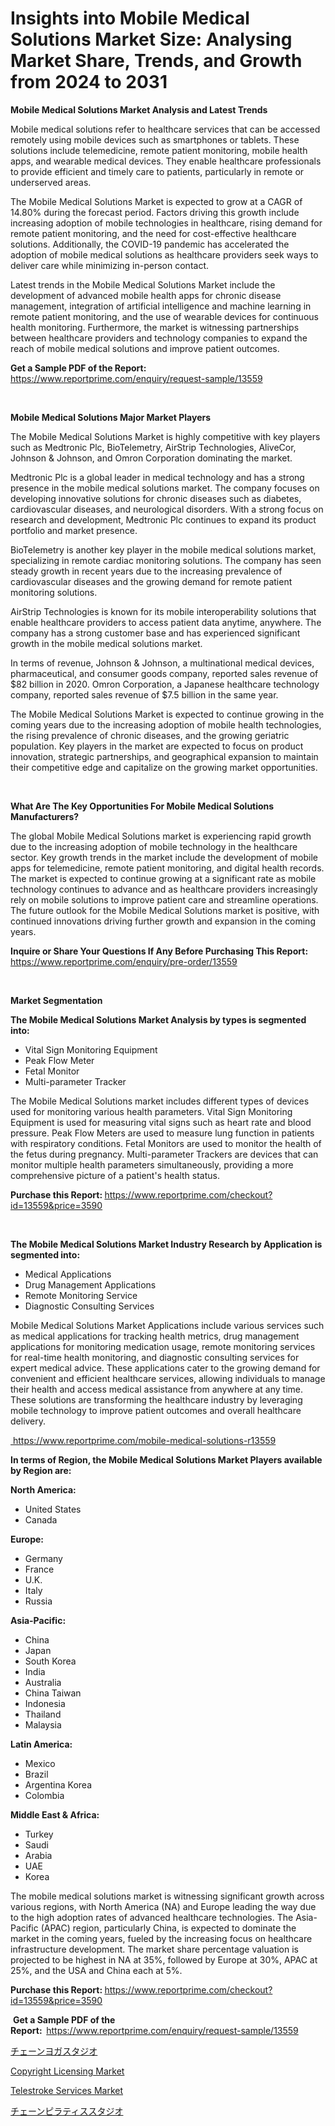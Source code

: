 <p><h1>Insights into Mobile Medical Solutions Market Size: Analysing Market Share, Trends, and Growth from 2024 to 2031</h1></p><p><strong>Mobile Medical Solutions Market Analysis and Latest Trends</strong></p>
<p><p>Mobile medical solutions refer to healthcare services that can be accessed remotely using mobile devices such as smartphones or tablets. These solutions include telemedicine, remote patient monitoring, mobile health apps, and wearable medical devices. They enable healthcare professionals to provide efficient and timely care to patients, particularly in remote or underserved areas.</p><p>The Mobile Medical Solutions Market is expected to grow at a CAGR of 14.80% during the forecast period. Factors driving this growth include increasing adoption of mobile technologies in healthcare, rising demand for remote patient monitoring, and the need for cost-effective healthcare solutions. Additionally, the COVID-19 pandemic has accelerated the adoption of mobile medical solutions as healthcare providers seek ways to deliver care while minimizing in-person contact.</p><p>Latest trends in the Mobile Medical Solutions Market include the development of advanced mobile health apps for chronic disease management, integration of artificial intelligence and machine learning in remote patient monitoring, and the use of wearable devices for continuous health monitoring. Furthermore, the market is witnessing partnerships between healthcare providers and technology companies to expand the reach of mobile medical solutions and improve patient outcomes.</p></p>
<p><strong>Get a Sample PDF of the Report:&nbsp;</strong> <a href="https://www.reportprime.com/enquiry/request-sample/13559">https://www.reportprime.com/enquiry/request-sample/13559</a></p>
<p>&nbsp;</p>
<p><strong>Mobile Medical Solutions Major Market Players</strong></p>
<p><p>The Mobile Medical Solutions Market is highly competitive with key players such as Medtronic Plc, BioTelemetry, AirStrip Technologies, AliveCor, Johnson & Johnson, and Omron Corporation dominating the market.</p><p>Medtronic Plc is a global leader in medical technology and has a strong presence in the mobile medical solutions market. The company focuses on developing innovative solutions for chronic diseases such as diabetes, cardiovascular diseases, and neurological disorders. With a strong focus on research and development, Medtronic Plc continues to expand its product portfolio and market presence.</p><p>BioTelemetry is another key player in the mobile medical solutions market, specializing in remote cardiac monitoring solutions. The company has seen steady growth in recent years due to the increasing prevalence of cardiovascular diseases and the growing demand for remote patient monitoring solutions.</p><p>AirStrip Technologies is known for its mobile interoperability solutions that enable healthcare providers to access patient data anytime, anywhere. The company has a strong customer base and has experienced significant growth in the mobile medical solutions market.</p><p>In terms of revenue, Johnson & Johnson, a multinational medical devices, pharmaceutical, and consumer goods company, reported sales revenue of $82 billion in 2020. Omron Corporation, a Japanese healthcare technology company, reported sales revenue of $7.5 billion in the same year.</p><p>The Mobile Medical Solutions Market is expected to continue growing in the coming years due to the increasing adoption of mobile health technologies, the rising prevalence of chronic diseases, and the growing geriatric population. Key players in the market are expected to focus on product innovation, strategic partnerships, and geographical expansion to maintain their competitive edge and capitalize on the growing market opportunities.</p></p>
<p>&nbsp;</p>
<p><strong>What Are The Key Opportunities For Mobile Medical Solutions Manufacturers?</strong></p>
<p><p>The global Mobile Medical Solutions market is experiencing rapid growth due to the increasing adoption of mobile technology in the healthcare sector. Key growth trends in the market include the development of mobile apps for telemedicine, remote patient monitoring, and digital health records. The market is expected to continue growing at a significant rate as mobile technology continues to advance and as healthcare providers increasingly rely on mobile solutions to improve patient care and streamline operations. The future outlook for the Mobile Medical Solutions market is positive, with continued innovations driving further growth and expansion in the coming years.</p></p>
<p><strong>Inquire or Share Your Questions If Any Before Purchasing This Report:</strong> <a href="https://www.reportprime.com/enquiry/pre-order/13559">https://www.reportprime.com/enquiry/pre-order/13559</a></p>
<p>&nbsp;</p>
<p><strong>Market Segmentation</strong></p>
<p><strong>The Mobile Medical Solutions Market Analysis by types is segmented into:</strong></p>
<p><ul><li>Vital Sign Monitoring Equipment</li><li>Peak Flow Meter</li><li>Fetal Monitor</li><li>Multi-parameter Tracker</li></ul></p>
<p><p>The Mobile Medical Solutions market includes different types of devices used for monitoring various health parameters. Vital Sign Monitoring Equipment is used for measuring vital signs such as heart rate and blood pressure. Peak Flow Meters are used to measure lung function in patients with respiratory conditions. Fetal Monitors are used to monitor the health of the fetus during pregnancy. Multi-parameter Trackers are devices that can monitor multiple health parameters simultaneously, providing a more comprehensive picture of a patient's health status.</p></p>
<p><strong>Purchase this Report:&nbsp;</strong><a href="https://www.reportprime.com/checkout?id=13559&price=3590">https://www.reportprime.com/checkout?id=13559&price=3590</a></p>
<p>&nbsp;</p>
<p><strong>The Mobile Medical Solutions Market Industry Research by Application is segmented into:</strong></p>
<p><ul><li>Medical Applications</li><li>Drug Management Applications</li><li>Remote Monitoring Service</li><li>Diagnostic Consulting Services</li></ul></p>
<p><p>Mobile Medical Solutions Market Applications include various services such as medical applications for tracking health metrics, drug management applications for monitoring medication usage, remote monitoring services for real-time health monitoring, and diagnostic consulting services for expert medical advice. These applications cater to the growing demand for convenient and efficient healthcare services, allowing individuals to manage their health and access medical assistance from anywhere at any time. These solutions are transforming the healthcare industry by leveraging mobile technology to improve patient outcomes and overall healthcare delivery.</p></p>
<p><a href="https://www.reportprime.com/mobile-medical-solutions-r13559">&nbsp;https://www.reportprime.com/mobile-medical-solutions-r13559</a></p>
<p><strong>In terms of Region, the Mobile Medical Solutions Market Players available by Region are:</strong></p>
<p>
    <p> <strong> North America: </strong>
        <ul>
            <li>United States</li>
            <li>Canada</li>
        </ul>
        </p> 
    <p> <strong> Europe: </strong>
        <ul>
            <li>Germany</li>
            <li>France</li>
            <li>U.K.</li>
            <li>Italy</li>
            <li>Russia</li>
        </ul>
        </p> 
    <p> <strong> Asia-Pacific: </strong>
        <ul>
            <li>China</li>
            <li>Japan</li>
            <li>South Korea</li>
            <li>India</li>
            <li>Australia</li>
            <li>China Taiwan</li>
            <li>Indonesia</li>
            <li>Thailand</li>
            <li>Malaysia</li>
        </ul>
        </p> 
    <p> <strong> Latin America: </strong>
        <ul>
            <li>Mexico</li>
            <li>Brazil</li>
            <li>Argentina Korea</li>
            <li>Colombia</li>
        </ul>
        </p> 
    <p> <strong> Middle East & Africa: </strong>
        <ul>
            <li>Turkey</li>
            <li>Saudi</li>
            <li>Arabia</li>
            <li>UAE</li>
            <li>Korea</li>
        </ul>
    </p>
    </p>
<p><p>The mobile medical solutions market is witnessing significant growth across various regions, with North America (NA) and Europe leading the way due to the high adoption rates of advanced healthcare technologies. The Asia-Pacific (APAC) region, particularly China, is expected to dominate the market in the coming years, fueled by the increasing focus on healthcare infrastructure development. The market share percentage valuation is projected to be highest in NA at 35%, followed by Europe at 30%, APAC at 25%, and the USA and China each at 5%.</p></p>
<p><strong>Purchase this Report: </strong><a href="https://www.reportprime.com/checkout?id=13559&price=3590">https://www.reportprime.com/checkout?id=13559&price=3590</a></p>
<p>&nbsp;<strong>Get a Sample PDF of the Report:&nbsp;&nbsp;</strong><a href="https://www.reportprime.com/enquiry/request-sample/13559">https://www.reportprime.com/enquiry/request-sample/13559</a></p>
<p><strong></strong></p>
<p><p><a href="https://github.com/Fatimaklein1/Market-Research-Report-List-1/blob/main/360399080366.md">チェーンヨガスタジオ</a></p><p><a href="https://github.com/LibbySpencer2018/Market-Research-Report-List-1/blob/main/copyright-licensing-market.md">Copyright Licensing Market</a></p><p><a href="https://github.com/ashman753/Market-Research-Report-List-1/blob/main/telestroke-services-market.md">Telestroke Services Market</a></p><p><a href="https://github.com/LenoraKris2023/Market-Research-Report-List-1/blob/main/778105180367.md">チェーンピラティススタジオ</a></p></p>